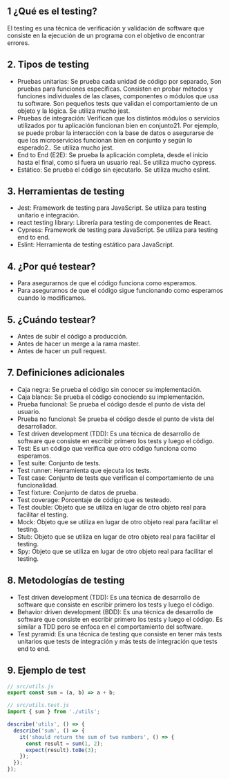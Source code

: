 ## 1 ¿Qué es el testing?
El testing es una técnica de verificación y validación de software que consiste en la ejecución de un programa con el objetivo de encontrar errores. 

## 2. Tipos de testing
- Pruebas unitarias: Se prueba cada unidad de código por separado, Son pruebas para funciones específicas. Consisten en probar métodos y funciones individuales de las clases, componentes o módulos que usa tu software. Son pequeños tests que validan el comportamiento de un objeto y la lógica. Se utiliza mucho jest.
- Pruebas de integración: Verifican que los distintos módulos o servicios utilizados por tu aplicación funcionan bien en conjunto21. Por ejemplo, se puede probar la interacción con la base de datos o asegurarse de que los microservicios funcionan bien en conjunto y según lo esperado2.. Se utiliza mucho jest.
- End to End (E2E): Se prueba la aplicación completa, desde el inicio hasta el final, como si fuera un usuario real. Se utiliza mucho cypress.
- Estático: Se prueba el código sin ejecutarlo. Se utiliza mucho eslint.

## 3. Herramientas de testing
- Jest: Framework de testing para JavaScript. Se utiliza para testing unitario e integración.
- react testing library: Librería para testing de componentes de React.
- Cypress: Framework de testing para JavaScript. Se utiliza para testing end to end.
- Eslint: Herramienta de testing estático para JavaScript.

## 4. ¿Por qué testear?
- Para asegurarnos de que el código funciona como esperamos.
- Para asegurarnos de que el código sigue funcionando como esperamos cuando lo modificamos.

## 5. ¿Cuándo testear?
- Antes de subir el código a producción.
- Antes de hacer un merge a la rama master.
- Antes de hacer un pull request.

## 7. Definiciones adicionales
- Caja negra: Se prueba el código sin conocer su implementación.
- Caja blanca: Se prueba el código conociendo su implementación.
- Prueba funcional: Se prueba el código desde el punto de vista del usuario.
- Prueba no funcional: Se prueba el código desde el punto de vista del desarrollador.
- Test driven development (TDD): Es una técnica de desarrollo de software que consiste en escribir primero los tests y luego el código.
- Test: Es un código que verifica que otro código funciona como esperamos.
- Test suite: Conjunto de tests.
- Test runner: Herramienta que ejecuta los tests.
- Test case: Conjunto de tests que verifican el comportamiento de una funcionalidad.
- Test fixture: Conjunto de datos de prueba.
- Test coverage: Porcentaje de código que es testeado.
- Test double: Objeto que se utiliza en lugar de otro objeto real para facilitar el testing.
- Mock: Objeto que se utiliza en lugar de otro objeto real para facilitar el testing.
- Stub: Objeto que se utiliza en lugar de otro objeto real para facilitar el testing.
- Spy: Objeto que se utiliza en lugar de otro objeto real para facilitar el testing.

## 8. Metodologías de testing
- Test driven development (TDD): Es una técnica de desarrollo de software que consiste en escribir primero los tests y luego el código.
- Behavior driven development (BDD): Es una técnica de desarrollo de software que consiste en escribir primero los tests y luego el código. Es similar a TDD pero se enfoca en el comportamiento del software.
- Test pyramid: Es una técnica de testing que consiste en tener más tests unitarios que tests de integración y más tests de integración que tests end to end.

## 9. Ejemplo de test
```js
// src/utils.js
export const sum = (a, b) => a + b;

// src/utils.test.js
import { sum } from './utils';

describe('utils', () => {
  describe('sum', () => {
    it('should return the sum of two numbers', () => {
      const result = sum(1, 2);
      expect(result).toBe(3);
    });
  });
});
```
